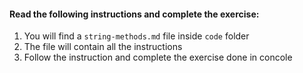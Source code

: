 #### Read the following instructions and complete the exercise:

1. You will find a `string-methods.md` file inside `code` folder
2. The file will contain all the instructions
3. Follow the instruction and complete the exercise
done in concole
